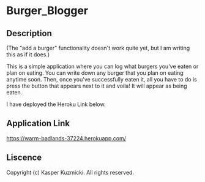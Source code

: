 # Burger_Blogger

## Description 

(The "add a burger" functionality doesn't work quite yet, but I am writing this as if it does.)

This is a simple application where you can log what burgers you've eaten or plan on eating. You can write down any burger that you plan on eating anytime soon. Then, once you've successfully eaten it, all you have to do is press the button that appears next to it and voila! It will appear as being eaten.  

I have deployed the Heroku Link below. 

## Application Link

https://warm-badlands-37224.herokuapp.com/

## Liscence 

Copyright (c) Kasper Kuzmicki. All rights reserved.

